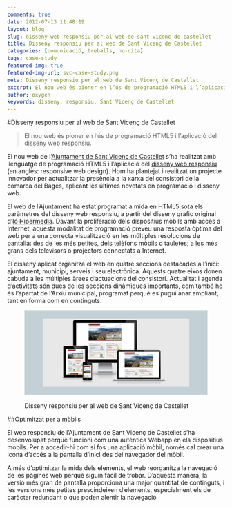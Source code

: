 ```yaml
---
comments: true
date: 2012-07-13 11:48:19
layout: blog
slug: disseny-web-responsiu-per-al-web-de-sant-vicenc-de-castellet
title: Disseny responsiu per al web de Sant Vicenç de Castellet
categories: [comunicació, treballs, no-cita]
tags: case-study
featured-img: true
featured-img-url: svc-case-study.png
meta: Disseny responsiu per al web de Sant Vicenç de Castellet
excerpt: El nou web és pioner en l’ús de programació HTML5 i l’aplicació del disseny web responsiu.
author: oxygen
keywords: disseny, responsiu, Sant Vicenç de Castellet
---
```


#Disseny responsiu per al web de Sant Vicenç de Castellet

<blockquote>
	<p>El nou web és pioner en l’ús de programació HTML5 i l’aplicació del disseny web responsiu.</p>
</blockquote>

El nou web de l’[Ajuntament de Sant Vicenç de Castellet](http://www.svc.cat/) s’ha realitzat amb llenguatge de programació HTML5 i l’aplicació del [disseny web responsiu](http://www.svc.cat/svcastellet/ca/disseny-web-responsiu) (en anglès: responsive web design). Hom ha plantejat i realitzat un projecte innovador per actualitzar la presència a la xarxa del consistori de la comarca del Bages, aplicant les últimes novetats en programació i disseny web.

El web de l’Ajuntament ha estat programat a mida en HTML5 sota els paràmetres del disseny web responsiu, a partir del disseny gràfic original d’[Ió Hipermedia](http://www.iohipermedia.com/). Davant la proliferació dels dispositius mòbils amb accés a Internet, aquesta modalitat de programació preveu una resposta òptima del web per a una correcta visualització en les múltiples resolucions de pantalla: des de les més petites, dels telèfons mòbils o tauletes; a les més grans dels televisors o projectors connectats a Internet.

El disseny aplicat organitza el web en quatre seccions destacades a l’inici: ajuntament, municipi, serveis i seu electrònica. Aquests quatre eixos donen cabuda a les múltiples àrees d’actuacions del consistori. Actualitat i agenda d’activitats són dues de les seccions dinàmiques importants, com també ho és l’apartat de l’Arxiu municipal, programat perquè es pugui anar ampliant, tant en forma com en continguts.

<figure class="hidden-xs hidden-sm ox_animate_when_almost_visible ox_right-to-left"><img src="/assets/img/sant-vicenc-castellet-multi-pantalla.png" /><figcaption><p>Disseny responsiu per al web de Sant Vicenç de Castellet</p></figcaption></figure>

##Optimitzat per a mòbils

El web responsiu de l’Ajuntament de Sant Vicenç de Castellet s’ha desenvolupat perquè funcioni com una autèntica Webapp en els dispositius mòbils. Per a accedir-hi com si fos una aplicació mòbil, només cal crear una icona d’accés a la pantalla d’inici des del navegador del mòbil.

A més d’optimitzar la mida dels elements, el web reorganitza la navegació de les pàgines web perquè siguin fàcil de trobar. D’aquesta manera, la versió més gran de pantalla proporciona una major quantitat de continguts, i les versions més petites prescindeixen d’elements, especialment els de caràcter redundant o que poden alentir la navegació
